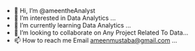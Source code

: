 - 👋 Hi, I’m @ameentheAnalyst
- 👀 I’m interested in Data Analytics ...
- 🌱 I’m currently learning Data Analytics ...
- 💞️ I’m looking to collaborate on Any Project Related To Data...
- 📫 How to reach me Email ameenmustaba@gmail.com ...
  

<!---
ameentheAnalyst/ameentheAnalyst is a ✨ special ✨ repository because its `README.md` (this file) appears on your GitHub profile.
You can click the Preview link to take a look at your changes.
--->
